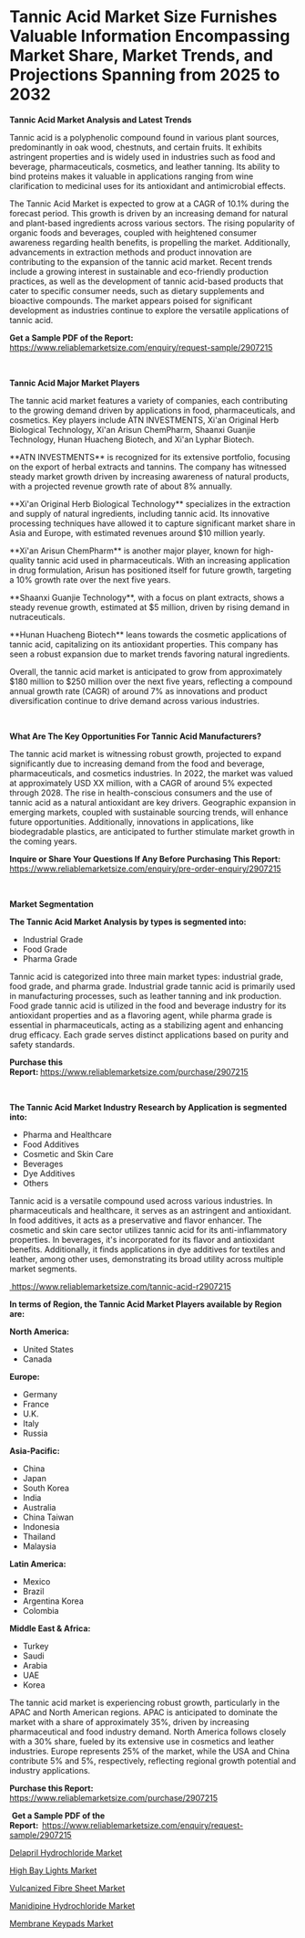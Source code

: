 <p><h1>Tannic Acid Market Size Furnishes Valuable Information Encompassing Market Share, Market Trends, and Projections Spanning from 2025 to 2032</h1></p><p><strong>Tannic Acid Market Analysis and Latest Trends</strong></p>
<p><p>Tannic acid is a polyphenolic compound found in various plant sources, predominantly in oak wood, chestnuts, and certain fruits. It exhibits astringent properties and is widely used in industries such as food and beverage, pharmaceuticals, cosmetics, and leather tanning. Its ability to bind proteins makes it valuable in applications ranging from wine clarification to medicinal uses for its antioxidant and antimicrobial effects.</p><p>The Tannic Acid Market is expected to grow at a CAGR of 10.1% during the forecast period. This growth is driven by an increasing demand for natural and plant-based ingredients across various sectors. The rising popularity of organic foods and beverages, coupled with heightened consumer awareness regarding health benefits, is propelling the market. Additionally, advancements in extraction methods and product innovation are contributing to the expansion of the tannic acid market. Recent trends include a growing interest in sustainable and eco-friendly production practices, as well as the development of tannic acid-based products that cater to specific consumer needs, such as dietary supplements and bioactive compounds. The market appears poised for significant development as industries continue to explore the versatile applications of tannic acid.</p></p>
<p><strong>Get a Sample PDF of the Report:&nbsp;</strong> <a href="https://www.reliablemarketsize.com/enquiry/request-sample/2907215?utm_campaign=1845&utm_medium=2&utm_source=Github&utm_content=ia&utm_term=12032025&utm_id=tannic-acid">https://www.reliablemarketsize.com/enquiry/request-sample/2907215</a></p>
<p>&nbsp;</p>
<p><strong>Tannic Acid Major Market Players</strong></p>
<p><p>The tannic acid market features a variety of companies, each contributing to the growing demand driven by applications in food, pharmaceuticals, and cosmetics. Key players include ATN INVESTMENTS, Xi'an Original Herb Biological Technology, Xi'an Arisun ChemPharm, Shaanxi Guanjie Technology, Hunan Huacheng Biotech, and Xi'an Lyphar Biotech.</p><p>**ATN INVESTMENTS** is recognized for its extensive portfolio, focusing on the export of herbal extracts and tannins. The company has witnessed steady market growth driven by increasing awareness of natural products, with a projected revenue growth rate of about 8% annually.</p><p>**Xi'an Original Herb Biological Technology** specializes in the extraction and supply of natural ingredients, including tannic acid. Its innovative processing techniques have allowed it to capture significant market share in Asia and Europe, with estimated revenues around $10 million yearly.</p><p>**Xi'an Arisun ChemPharm** is another major player, known for high-quality tannic acid used in pharmaceuticals. With an increasing application in drug formulation, Arisun has positioned itself for future growth, targeting a 10% growth rate over the next five years.</p><p>**Shaanxi Guanjie Technology**, with a focus on plant extracts, shows a steady revenue growth, estimated at $5 million, driven by rising demand in nutraceuticals.</p><p>**Hunan Huacheng Biotech** leans towards the cosmetic applications of tannic acid, capitalizing on its antioxidant properties. This company has seen a robust expansion due to market trends favoring natural ingredients.</p><p>Overall, the tannic acid market is anticipated to grow from approximately $180 million to $250 million over the next five years, reflecting a compound annual growth rate (CAGR) of around 7% as innovations and product diversification continue to drive demand across various industries.</p></p>
<p>&nbsp;</p>
<p><strong>What Are The Key Opportunities For Tannic Acid Manufacturers?</strong></p>
<p><p>The tannic acid market is witnessing robust growth, projected to expand significantly due to increasing demand from the food and beverage, pharmaceuticals, and cosmetics industries. In 2022, the market was valued at approximately USD XX million, with a CAGR of around 5% expected through 2028. The rise in health-conscious consumers and the use of tannic acid as a natural antioxidant are key drivers. Geographic expansion in emerging markets, coupled with sustainable sourcing trends, will enhance future opportunities. Additionally, innovations in applications, like biodegradable plastics, are anticipated to further stimulate market growth in the coming years.</p></p>
<p><strong>Inquire or Share Your Questions If Any Before Purchasing This Report:</strong> <a href="https://www.reliablemarketsize.com/enquiry/pre-order-enquiry/2907215?utm_campaign=1845&utm_medium=2&utm_source=Github&utm_content=ia&utm_term=12032025&utm_id=tannic-acid">https://www.reliablemarketsize.com/enquiry/pre-order-enquiry/2907215</a></p>
<p>&nbsp;</p>
<p><strong>Market Segmentation</strong></p>
<p><strong>The Tannic Acid Market Analysis by types is segmented into:</strong></p>
<p><ul><li>Industrial Grade</li><li>Food Grade</li><li>Pharma Grade</li></ul></p>
<p><p>Tannic acid is categorized into three main market types: industrial grade, food grade, and pharma grade. Industrial grade tannic acid is primarily used in manufacturing processes, such as leather tanning and ink production. Food grade tannic acid is utilized in the food and beverage industry for its antioxidant properties and as a flavoring agent, while pharma grade is essential in pharmaceuticals, acting as a stabilizing agent and enhancing drug efficacy. Each grade serves distinct applications based on purity and safety standards.</p></p>
<p><strong>Purchase this Report:&nbsp;</strong><a href="https://www.reliablemarketsize.com/purchase/2907215?utm_campaign=1845&utm_medium=2&utm_source=Github&utm_content=ia&utm_term=12032025&utm_id=tannic-acid">https://www.reliablemarketsize.com/purchase/2907215</a></p>
<p>&nbsp;</p>
<p><strong>The Tannic Acid Market Industry Research by Application is segmented into:</strong></p>
<p><ul><li>Pharma and Healthcare</li><li>Food Additives</li><li>Cosmetic and Skin Care</li><li>Beverages</li><li>Dye Additives</li><li>Others</li></ul></p>
<p><p>Tannic acid is a versatile compound used across various industries. In pharmaceuticals and healthcare, it serves as an astringent and antioxidant. In food additives, it acts as a preservative and flavor enhancer. The cosmetic and skin care sector utilizes tannic acid for its anti-inflammatory properties. In beverages, it's incorporated for its flavor and antioxidant benefits. Additionally, it finds applications in dye additives for textiles and leather, among other uses, demonstrating its broad utility across multiple market segments.</p></p>
<p><a href="https://www.reliablemarketsize.com/tannic-acid-r2907215?utm_campaign=1845&utm_medium=2&utm_source=Github&utm_content=ia&utm_term=12032025&utm_id=tannic-acid">&nbsp;https://www.reliablemarketsize.com/tannic-acid-r2907215</a></p>
<p><strong>In terms of Region, the Tannic Acid Market Players available by Region are:</strong></p>
<p>
    <p> <strong> North America: </strong>
        <ul>
            <li>United States</li>
            <li>Canada</li>
        </ul>
        </p> 
    <p> <strong> Europe: </strong>
        <ul>
            <li>Germany</li>
            <li>France</li>
            <li>U.K.</li>
            <li>Italy</li>
            <li>Russia</li>
        </ul>
        </p> 
    <p> <strong> Asia-Pacific: </strong>
        <ul>
            <li>China</li>
            <li>Japan</li>
            <li>South Korea</li>
            <li>India</li>
            <li>Australia</li>
            <li>China Taiwan</li>
            <li>Indonesia</li>
            <li>Thailand</li>
            <li>Malaysia</li>
        </ul>
        </p> 
    <p> <strong> Latin America: </strong>
        <ul>
            <li>Mexico</li>
            <li>Brazil</li>
            <li>Argentina Korea</li>
            <li>Colombia</li>
        </ul>
        </p> 
    <p> <strong> Middle East & Africa: </strong>
        <ul>
            <li>Turkey</li>
            <li>Saudi</li>
            <li>Arabia</li>
            <li>UAE</li>
            <li>Korea</li>
        </ul>
    </p>
    </p>
<p><p>The tannic acid market is experiencing robust growth, particularly in the APAC and North American regions. APAC is anticipated to dominate the market with a share of approximately 35%, driven by increasing pharmaceutical and food industry demand. North America follows closely with a 30% share, fueled by its extensive use in cosmetics and leather industries. Europe represents 25% of the market, while the USA and China contribute 5% and 5%, respectively, reflecting regional growth potential and industry applications.</p></p>
<p><strong>Purchase this Report: </strong><a href="https://www.reliablemarketsize.com/purchase/2907215?utm_campaign=1845&utm_medium=2&utm_source=Github&utm_content=ia&utm_term=12032025&utm_id=tannic-acid">https://www.reliablemarketsize.com/purchase/2907215</a></p>
<p>&nbsp;<strong>Get a Sample PDF of the Report:&nbsp;&nbsp;</strong><a href="https://www.reliablemarketsize.com/enquiry/request-sample/2907215?utm_campaign=1845&utm_medium=2&utm_source=Github&utm_content=ia&utm_term=12032025&utm_id=tannic-acid">https://www.reliablemarketsize.com/enquiry/request-sample/2907215</a></p>
<p><strong></strong></p>
<p><p><a href="https://github.com/abdhsheila7/Market-Research-Report-List-1/blob/main/delapril-hydrochloride-market.md?utm_campaign=1845&utm_medium=2&utm_source=Github&utm_content=ia&utm_term=12032025&utm_id=tannic-acid">Delapril Hydrochloride Market</a></p><p><a href="https://github.com/rumaskdallys2/Market-Research-Report-List-1/blob/main/high-bay-lights-market.md?utm_campaign=1845&utm_medium=2&utm_source=Github&utm_content=ia&utm_term=12032025&utm_id=tannic-acid">High Bay Lights Market</a></p><p><a href="https://github.com/rjaibiagha/Market-Research-Report-List-1/blob/main/vulcanized-fibre-sheet-market.md?utm_campaign=1845&utm_medium=2&utm_source=Github&utm_content=ia&utm_term=12032025&utm_id=tannic-acid">Vulcanized Fibre Sheet Market</a></p><p><a href="https://github.com/dringmurza6r/Market-Research-Report-List-1/blob/main/manidipine-hydrochloride-market.md?utm_campaign=1845&utm_medium=2&utm_source=Github&utm_content=ia&utm_term=12032025&utm_id=tannic-acid">Manidipine Hydrochloride Market</a></p><p><a href="https://github.com/godekkutero4/Market-Research-Report-List-1/blob/main/membrane-keypads-market.md?utm_campaign=1845&utm_medium=2&utm_source=Github&utm_content=ia&utm_term=12032025&utm_id=tannic-acid">Membrane Keypads Market</a></p></p>
